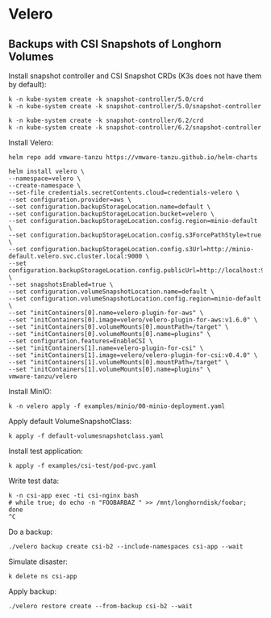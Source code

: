 # Velero

## Backups with CSI Snapshots of Longhorn Volumes

Install snapshot controller and CSI Snapshot CRDs (K3s does not have them by default):
```shell
k -n kube-system create -k snapshot-controller/5.0/crd
k -n kube-system create -k snapshot-controller/5.0/snapshot-controller
```
```shell
k -n kube-system create -k snapshot-controller/6.2/crd
k -n kube-system create -k snapshot-controller/6.2/snapshot-controller
```

Install Velero:
```shell
helm repo add vmware-tanzu https://vmware-tanzu.github.io/helm-charts

helm install velero \
--namespace=velero \
--create-namespace \
--set-file credentials.secretContents.cloud=credentials-velero \
--set configuration.provider=aws \
--set configuration.backupStorageLocation.name=default \
--set configuration.backupStorageLocation.bucket=velero \
--set configuration.backupStorageLocation.config.region=minio-default \
--set configuration.backupStorageLocation.config.s3ForcePathStyle=true \
--set configuration.backupStorageLocation.config.s3Url=http://minio-default.velero.svc.cluster.local:9000 \
--set configuration.backupStorageLocation.config.publicUrl=http://localhost:9000 \
--set snapshotsEnabled=true \
--set configuration.volumeSnapshotLocation.name=default \
--set configuration.volumeSnapshotLocation.config.region=minio-default \
--set "initContainers[0].name=velero-plugin-for-aws" \
--set "initContainers[0].image=velero/velero-plugin-for-aws:v1.6.0" \
--set "initContainers[0].volumeMounts[0].mountPath=/target" \
--set "initContainers[0].volumeMounts[0].name=plugins" \
--set configuration.features=EnableCSI \
--set "initContainers[1].name=velero-plugin-for-csi" \
--set "initContainers[1].image=velero/velero-plugin-for-csi:v0.4.0" \
--set "initContainers[1].volumeMounts[0].mountPath=/target" \
--set "initContainers[1].volumeMounts[0].name=plugins" \
vmware-tanzu/velero
```

Install MinIO:
```shell
k -n velero apply -f examples/minio/00-minio-deployment.yaml
```

Apply default VolumeSnapshotClass: 
```shell
k apply -f default-volumesnapshotclass.yaml
```

Install test application:
```shell
k apply -f examples/csi-test/pod-pvc.yaml
```

Write test data:
```shell
k -n csi-app exec -ti csi-nginx bash
# while true; do echo -n "FOOBARBAZ " >> /mnt/longhorndisk/foobar; done 
^C
```

Do a backup:
```shell
./velero backup create csi-b2 --include-namespaces csi-app --wait
```

Simulate disaster:
```shell
k delete ns csi-app
```

Apply backup:
```shell
./velero restore create --from-backup csi-b2 --wait
```